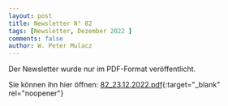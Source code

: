 ```yaml
---
layout: post
title: Newsletter N° 82
tags: [Newsletter, Dezember 2022 ]
comments: false
author: W. Peter Mulacz
---
```


Der Newsletter wurde nur im PDF-Format veröffentlicht.

Sie können ihn hier öffnen: [82_23.12.2022.pdf](../assets/pdf/82_23.12.2022.pdf){:target="_blank" rel="noopener"}